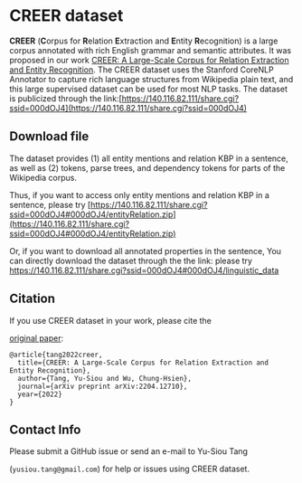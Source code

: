 # CREER dataset

**CREER**  (**C**orpus for **R**elation **E**xtraction and **E**ntity **R**ecognition) is a large corpus annotated with rich English grammar and semantic attributes. It was proposed in our work [CREER: A Large-Scale Corpus for Relation Extraction and Entity Recognition](https://arxiv.org/pdf/2204.12710.pdf). The CREER dataset uses the Stanford CoreNLP Annotator to capture rich language structures from Wikipedia plain text, and this large supervised dataset can be used for most NLP tasks. The dataset is publicized through the link:[https://140.116.82.111/share.cgi?ssid=000dOJ4](https://140.116.82.111/share.cgi?ssid=000dOJ4)

## Download file

The dataset provides (1) all entity mentions and relation KBP in a sentence, as well as (2) tokens, parse trees, and dependency tokens for parts of the Wikipedia corpus.

Thus, if you want to access only entity mentions and relation KBP in a sentence, please try [https://140.116.82.111/share.cgi?ssid=000dOJ4#000dOJ4/entityRelation.zip](https://140.116.82.111/share.cgi?ssid=000dOJ4#000dOJ4/entityRelation.zip)


Or, if you want to download all annotated properties in the sentence, 
You can directly download the dataset through the the link: please try [https://140.116.82.111/share.cgi?ssid=000dOJ4#000dOJ4/linguistic_data ](https://140.116.82.111/share.cgi?ssid=000dOJ4#000dOJ4/linguistic_data )

## Citation

If you use CREER dataset in your work, please cite the

[original paper](https://arxiv.org/pdf/2204.12710.pdf):

  

```
@article{tang2022creer,
  title={CREER: A Large-Scale Corpus for Relation Extraction and Entity Recognition},
  author={Tang, Yu-Siou and Wu, Chung-Hsien},
  journal={arXiv preprint arXiv:2204.12710},
  year={2022}
}
```

## Contact Info

 Please submit a GitHub issue or send an e-mail to Yu-Siou Tang

(`yusiou.tang@gmail.com`) for help or issues using CREER dataset.




